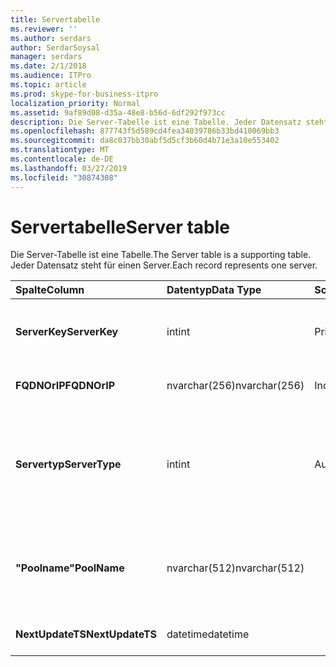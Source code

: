 ```yaml
---
title: Servertabelle
ms.reviewer: ''
ms.author: serdars
author: SerdarSoysal
manager: serdars
ms.date: 2/1/2018
ms.audience: ITPro
ms.topic: article
ms.prod: skype-for-business-itpro
localization_priority: Normal
ms.assetid: 9af89d08-d35a-48e8-b56d-6df292f973cc
description: Die Server-Tabelle ist eine Tabelle. Jeder Datensatz steht für einen Server.
ms.openlocfilehash: 877743f5d589cd4fea34039786b33bd410069bb3
ms.sourcegitcommit: da8c037bb30abf5d5cf3b60d4b71e3a10e553402
ms.translationtype: MT
ms.contentlocale: de-DE
ms.lasthandoff: 03/27/2019
ms.locfileid: "30874308"
---
```

# <a name="server-table"></a><span data-ttu-id="79714-104">Servertabelle</span><span class="sxs-lookup"><span data-stu-id="79714-104">Server table</span></span>
 
<span data-ttu-id="79714-105">Die Server-Tabelle ist eine Tabelle.</span><span class="sxs-lookup"><span data-stu-id="79714-105">The Server table is a supporting table.</span></span> <span data-ttu-id="79714-106">Jeder Datensatz steht für einen Server.</span><span class="sxs-lookup"><span data-stu-id="79714-106">Each record represents one server.</span></span> 
  
|<span data-ttu-id="79714-107">**Spalte**</span><span class="sxs-lookup"><span data-stu-id="79714-107">**Column**</span></span>|<span data-ttu-id="79714-108">**Datentyp**</span><span class="sxs-lookup"><span data-stu-id="79714-108">**Data Type**</span></span>|<span data-ttu-id="79714-109">**Schlüssel/Index**</span><span class="sxs-lookup"><span data-stu-id="79714-109">**Key/Index**</span></span>|<span data-ttu-id="79714-110">**Details**</span><span class="sxs-lookup"><span data-stu-id="79714-110">**Details**</span></span>|
|:-----|:-----|:-----|:-----|
|<span data-ttu-id="79714-111">**ServerKey**</span><span class="sxs-lookup"><span data-stu-id="79714-111">**ServerKey**</span></span> <br/> |<span data-ttu-id="79714-112">int</span><span class="sxs-lookup"><span data-stu-id="79714-112">int</span></span>  <br/> |<span data-ttu-id="79714-113">Primary</span><span class="sxs-lookup"><span data-stu-id="79714-113">Primary</span></span>  <br/> |<span data-ttu-id="79714-114">Eindeutige Zahl, die den Server identifiziert.</span><span class="sxs-lookup"><span data-stu-id="79714-114">Unique number identifying the server.</span></span>  <br/> |
|<span data-ttu-id="79714-115">**FQDNOrIP**</span><span class="sxs-lookup"><span data-stu-id="79714-115">**FQDNOrIP**</span></span> <br/> |<span data-ttu-id="79714-116">nvarchar(256)</span><span class="sxs-lookup"><span data-stu-id="79714-116">nvarchar(256)</span></span>  <br/> |<span data-ttu-id="79714-117">Index</span><span class="sxs-lookup"><span data-stu-id="79714-117">index</span></span>  <br/> |<span data-ttu-id="79714-118">MAC-Adresszeichenfolge.</span><span class="sxs-lookup"><span data-stu-id="79714-118">MAC address string.</span></span>  <br/> |
|<span data-ttu-id="79714-119">**Servertyp**</span><span class="sxs-lookup"><span data-stu-id="79714-119">**ServerType**</span></span> <br/> |<span data-ttu-id="79714-120">int</span><span class="sxs-lookup"><span data-stu-id="79714-120">int</span></span>  <br/> |<span data-ttu-id="79714-121">Ausländisch</span><span class="sxs-lookup"><span data-stu-id="79714-121">Foreign</span></span>  <br/> |<span data-ttu-id="79714-122">1: Vermittlungsserver</span><span class="sxs-lookup"><span data-stu-id="79714-122">1: Mediation Server</span></span>  <br/> <span data-ttu-id="79714-123">2: A / V-konferenzserver16394: A / V-Edgedienst32769: Gateway</span><span class="sxs-lookup"><span data-stu-id="79714-123">2: A/V Conferencing Server16394: A/V Edge service32769: Gateway</span></span>  <br/> |
|<span data-ttu-id="79714-124">**"Poolname"**</span><span class="sxs-lookup"><span data-stu-id="79714-124">**PoolName**</span></span> <br/> |<span data-ttu-id="79714-125">nvarchar(512)</span><span class="sxs-lookup"><span data-stu-id="79714-125">nvarchar(512)</span></span>  <br/> ||<span data-ttu-id="79714-126">Pool der Server gehört.</span><span class="sxs-lookup"><span data-stu-id="79714-126">Pool the server belongs to.</span></span> <span data-ttu-id="79714-127">Gilt nur für den A / V-Konferenzserver.</span><span class="sxs-lookup"><span data-stu-id="79714-127">Only applicable for the A/V Conferencing Server.</span></span>  <br/> |
|<span data-ttu-id="79714-128">**NextUpdateTS**</span><span class="sxs-lookup"><span data-stu-id="79714-128">**NextUpdateTS**</span></span> <br/> |<span data-ttu-id="79714-129">datetime</span><span class="sxs-lookup"><span data-stu-id="79714-129">datetime</span></span>  <br/> ||<span data-ttu-id="79714-130">Nur zur internen Verwendung.</span><span class="sxs-lookup"><span data-stu-id="79714-130">For internal use only.</span></span>  <br/> |
   

